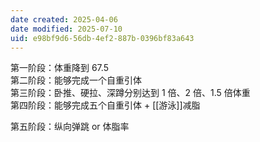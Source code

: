 ```yaml
---
date created: 2025-04-06
date modified: 2025-07-10
uid: e98bf9d6-56db-4ef2-887b-0396bf83a643
---
```


第一阶段：体重降到 67.5  
第二阶段：能够完成一个自重引体  
第三阶段：卧推、硬拉、深蹲分别达到 1 倍、2 倍、1.5 倍体重  
第四阶段：能够完成五个自重引体  + [[游泳]]减脂

第五阶段：纵向弹跳 or 体脂率
